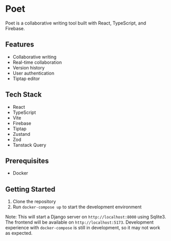 # Poet

Poet is a collaborative writing tool built with React, TypeScript, and Firebase.

## Features

- Collaborative writing
- Real-time collaboration
- Version history
- User authentication
- Tiptap editor

## Tech Stack

- React
- TypeScript
- Vite
- Firebase
- Tiptap
- Zustand
- Zod
- Tanstack Query

## Prerequisites

- Docker

## Getting Started

1. Clone the repository
2. Run `docker-compose up` to start the development environment

Note: This will start a Django server on `http://localhost:8000` using Sqlite3. The frontend will be available on `http://localhost:5173`. Development experience with `docker-compose` is still in development, so it may not work as expected.
